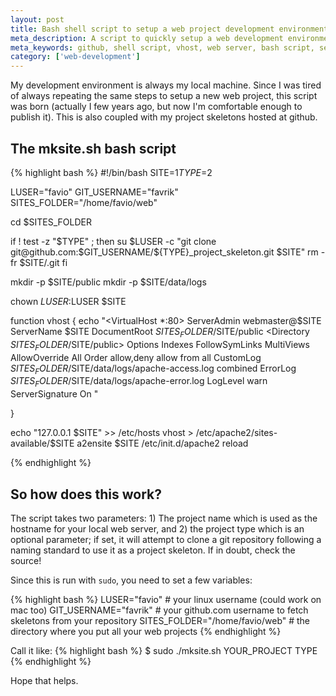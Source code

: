 ```yaml
---
layout: post
title: Bash shell script to setup a web project development environment
meta_description: A script to quickly setup a web development environment for a specific project on your local machine that allows you to specify a project skeleton to start the project
meta_keywords: github, shell script, vhost, web server, bash script, setup web development environment, project skeleton
category: ['web-development']
---
```

My development environment is always my local machine.  Since I was tired of always repeating the same steps to setup a new web project, this script was born (actually I few years ago, but now I'm comfortable enough to publish it). This is also coupled with my project skeletons hosted at github.

## The mksite.sh bash script

{% highlight bash %}
#!/bin/bash
SITE=$1
TYPE=$2

LUSER="favio"
GIT_USERNAME="favrik"
SITES_FOLDER="/home/favio/web"

cd $SITES_FOLDER

if ! test -z "$TYPE" ; then
    su $LUSER -c "git clone git@github.com:$GIT_USERNAME/${TYPE}_project_skeleton.git $SITE"
    rm -fr $SITE/.git
fi

mkdir -p $SITE/public
mkdir -p $SITE/data/logs

chown $LUSER:$LUSER $SITE


function vhost
{
    echo "<VirtualHost *:80>
        ServerAdmin webmaster@$SITE
        ServerName $SITE
        DocumentRoot $SITES_FOLDER/$SITE/public
        <Directory $SITES_FOLDER/$SITE/public>
                Options Indexes FollowSymLinks MultiViews
                AllowOverride All
                Order allow,deny
                allow from all
        </Directory>
        CustomLog $SITES_FOLDER/$SITE/data/logs/apache-access.log combined
        ErrorLog  $SITES_FOLDER/$SITE/data/logs/apache-error.log
        LogLevel warn
        ServerSignature On
</VirtualHost>"

}

echo "127.0.0.1 $SITE" >> /etc/hosts
vhost > /etc/apache2/sites-available/$SITE
a2ensite $SITE
/etc/init.d/apache2 reload

{% endhighlight %}

## So how does this work?
The script takes two parameters: 1) The project name which is used as the hostname for your local web server, and 2) the project type which is an optional parameter; if set, it will attempt to clone a git repository following a naming standard to use it as a project skeleton. If in doubt, check the source!

Since this is run with `sudo`, you need to set a few variables:

{% highlight bash %}
LUSER="favio"  # your linux username (could work on mac too)
GIT_USERNAME="favrik" # your github.com username to fetch skeletons from your repository
SITES_FOLDER="/home/favio/web" # the directory where you put all your web projects
{% endhighlight %}

Call it like:
{% highlight bash %}
$ sudo ./mksite.sh YOUR_PROJECT TYPE
{% endhighlight %}

Hope that helps.


